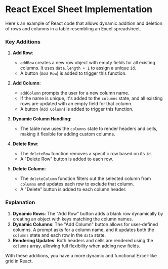 # React Excel Sheet Implementation

Here's an example of React code that allows dynamic addition and deletion of rows and columns in a table resembling an Excel spreadsheet.

### Key Additions

1. **Add Row**:
    
    - `addRow` creates a new row object with empty fields for all existing columns. It uses `data.length + 1` to assign a unique `id`.
    - A button (`Add Row`) is added to trigger this function.
2. **Add Column**:
    
    - `addColumn` prompts the user for a new column name.
    - If the name is unique, it's added to the `columns` state, and all existing rows are updated with an empty field for that column.
    - A button (`Add Column`) is added to trigger this function.
3. **Dynamic Column Handling**:
    
    - The table now uses the `columns` state to render headers and cells, making it flexible for adding custom columns.

4. **Delete Row**:
    - The `deleteRow` function removes a specific row based on its `id`.
    - A "Delete Row" button is added to each row.

5. **Delete Column**:
    - The `deleteColumn` function filters out the selected column from `columns` and updates each row to exclude that column.
    - A "Delete" button is added to each column header.

### Explanation

1. **Dynamic Rows**: The "Add Row" button adds a blank row dynamically by creating an object with keys matching the column names.
2. **Dynamic Columns**: The "Add Column" button allows for user-defined columns. A prompt asks for a column name, and it updates both the `columns` state and each row in the `data` state.
3. **Rendering Updates**: Both headers and cells are rendered using the `columns` array, allowing full flexibility when adding new fields.

With these additions, you have a more dynamic and functional Excel-like grid in React.
